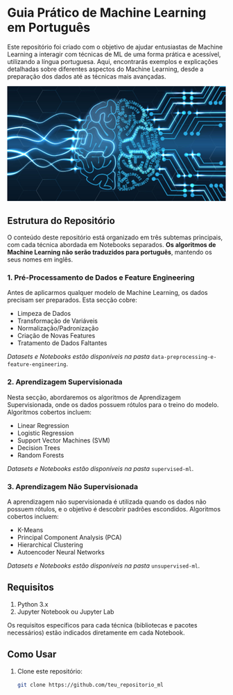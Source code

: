 # Guia Prático de Machine Learning em Português

Este repositório foi criado com o objetivo de ajudar entusiastas de Machine Learning a interagir com técnicas de ML de uma forma prática e acessível, utilizando a língua portuguesa. Aqui, encontrarás exemplos e explicações detalhadas sobre diferentes aspectos do Machine Learning, desde a preparação dos dados até as técnicas mais avançadas.

![Deep Learning vs Machine Learning](./images/72142deep-learning-vs-machine-learning-t.jpg)


## Estrutura do Repositório

O conteúdo deste repositório está organizado em três subtemas principais, com cada técnica abordada em Notebooks separados. **Os algoritmos de Machine Learning não serão traduzidos para português**, mantendo os seus nomes em inglês.

### 1. **Pré-Processamento de Dados e Feature Engineering**
Antes de aplicarmos qualquer modelo de Machine Learning, os dados precisam ser preparados. Esta secção cobre:
- Limpeza de Dados
- Transformação de Variáveis
- Normalização/Padronização
- Criação de Novas Features
- Tratamento de Dados Faltantes

_Datasets e Notebooks estão disponíveis na pasta_ `data-preprocessing-e-feature-engineering`.

### 2. **Aprendizagem Supervisionada**
Nesta secção, abordaremos os algoritmos de Aprendizagem Supervisionada, onde os dados possuem rótulos para o treino do modelo. Algoritmos cobertos incluem:
- Linear Regression
- Logistic Regression
- Support Vector Machines (SVM)
- Decision Trees
- Random Forests

_Datasets e Notebooks estão disponíveis na pasta_ `supervised-ml`.

### 3. **Aprendizagem Não Supervisionada**
A aprendizagem não supervisionada é utilizada quando os dados não possuem rótulos, e o objetivo é descobrir padrões escondidos. Algoritmos cobertos incluem:
- K-Means
- Principal Component Analysis (PCA)
- Hierarchical Clustering
- Autoencoder Neural Networks

_Datasets e Notebooks estão disponíveis na pasta_ `unsupervised-ml`.

## Requisitos

1. Python 3.x
2. Jupyter Notebook ou Jupyter Lab

Os requisitos específicos para cada técnica (bibliotecas e pacotes necessários) estão indicados diretamente em cada Notebook.

## Como Usar

1. Clone este repositório: 
   ```bash
   git clone https://github.com/teu_repositorio_ml
